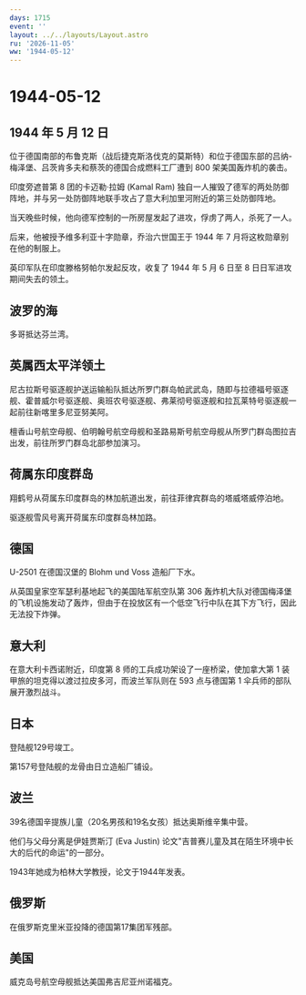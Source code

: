 ```yaml
---
days: 1715
event: ''
layout: ../../layouts/Layout.astro
ru: '2026-11-05'
ww: '1944-05-12'
---
```


# 1944-05-12

## 1944 年 5 月 12 日

位于德国南部的布鲁克斯（战后捷克斯洛伐克的莫斯特）和位于德国东部的吕纳-梅泽堡、吕茨肯多夫和蔡茨的德国合成燃料工厂遭到
800 架美国轰炸机的袭击。

印度旁遮普第 8 团的卡迈勒·拉姆 (Kamal Ram)
独自一人摧毁了德军的两处防御阵地，并与另一处防御阵地联手攻占了意大利加里河附近的第三处防御阵地。

当天晚些时候，他向德军控制的一所房屋发起了进攻，俘虏了两人，杀死了一人。

后来，他被授予维多利亚十字勋章，乔治六世国王于 1944 年 7
月将这枚勋章别在他的制服上。

英印军队在印度滕格努帕尔发起反攻，收复了 1944 年 5 月 6 日至 8
日日军进攻期间失去的领土。

## 波罗的海

多哥抵达芬兰湾。

## 英属西太平洋领土

尼古拉斯号驱逐舰护送运输船队抵达所罗门群岛帕武武岛，随即与拉德福号驱逐舰、霍普威尔号驱逐舰、奥班农号驱逐舰、弗莱彻号驱逐舰和拉瓦莱特号驱逐舰一起前往新喀里多尼亚努美阿。

檀香山号航空母舰、伯明翰号航空母舰和圣路易斯号航空母舰从所罗门群岛图拉吉出发，前往所罗门群岛北部参加演习。

## 荷属东印度群岛

翔鹤号从荷属东印度群岛的林加航道出发，前往菲律宾群岛的塔威塔威停泊地。

驱逐舰雪风号离开荷属东印度群岛林加路。

## 德国

U-2501 在德国汉堡的 Blohm und Voss 造船厂下水。

从英国皇家空军瑟利基地起飞的美国陆军航空队第 306
轰炸机大队对德国梅泽堡的飞机设施发动了轰炸，但由于在投放区有一个低空飞行中队在其下方飞行，因此无法投下炸弹。

## 意大利

在意大利卡西诺附近，印度第 8 师的工兵成功架设了一座桥梁，使加拿大第 1
装甲旅的坦克得以渡过拉皮多河，而波兰军队则在 593 点与德国第 1
伞兵师的部队展开激烈战斗。

## 日本

登陆舰129号竣工。

第157号登陆舰的龙骨由日立造船厂铺设。

## 波兰

39名德国辛提族儿童（20名男孩和19名女孩）抵达奥斯维辛集中营。

他们与父母分离是伊娃贾斯汀 (Eva Justin)
论文"吉普赛儿童及其在陌生环境中长大的后代的命运"的一部分。

1943年她成为柏林大学教授，论文于1944年发表。

## 俄罗斯

在俄罗斯克里米亚投降的德国第17集团军残部。

## 美国

威克岛号航空母舰抵达美国弗吉尼亚州诺福克。